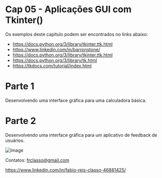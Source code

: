 Cap 05 - Aplicações GUI com Tkinter()
=====================================

Os exemplos deste capítulo podem ser encontrados no links abaixo:

+ https://docs.python.org/3/library/tkinter.ttk.html
+ https://www.linkedin.com/in/barronstone/
+ https://docs.python.org/3/library/tkinter.ttk.html
+ https://docs.python.org/3/library/tk.html
+ https://tkdocs.com/tutorial/index.html


Parte 1
=======

Desenvolvendo uma interface gráfica para uma calculadora básica.

Parte 2
=======

Desenvolvendo uma interface gráfica para um aplicativo de feedback de usuários.


![Image]()


Contatos: frclasso@gmail.com

https://www.linkedin.com/in/fabio-reis-classo-46881425/

